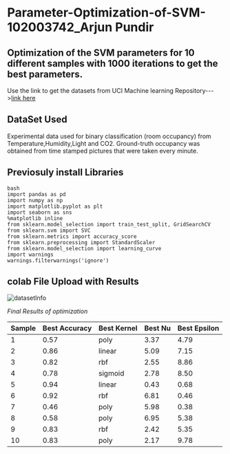 # Parameter-Optimization-of-SVM-102003742_Arjun Pundir
## Optimization of the SVM parameters for 10 different samples with 1000 iterations to get the best parameters.

Use the link to get the datasets from UCI Machine learning Repository--->[link here](https://archive.ics.uci.edu/ml/datasets/Occupancy+Detection+)

## DataSet Used
Experimental data used for binary classification (room occupancy) from Temperature,Humidity,Light and CO2. Ground-truth occupancy was obtained from time stamped pictures that were taken every minute.

## Previosuly install Libraries 
```
bash
import pandas as pd
import numpy as np
import matplotlib.pyplot as plt
import seaborn as sns
%matplotlib inline
from sklearn.model_selection import train_test_split, GridSearchCV
from sklearn.svm import SVC
from sklearn.metrics import accuracy_score
from sklearn.preprocessing import StandardScaler
from sklearn.model_selection import learning_curve
import warnings
warnings.filterwarnings('ignore')
```

## colab File Upload with Results

![datasetInfo](https://user-images.githubusercontent.com/72138112/233052550-a3adf737-2f53-4e16-8e05-fa5e99df133d.jpg)

_Final Results of optimization_

|Sample	 |   Best Accuracy  |   Best Kernel   |   Best Nu  |   Best Epsilon  |
|------  | -------------    | --------------  | -----------|---------------  |
|1       |	0.57        |      poly       |    3.37	   |       4.79      |
|2	 |      0.86	    |      linear     |	   5.09	   |       7.15      |
|3	 |       0.82	    |      rbf	      |     2.55  |      8.86      |
|4	 |       0.78	    |      sigmoid    |	   2.78	   |       8.50      |
|5	 |       0.94	    |      linear     |	   0.43	   |       0.68      |
|6	 |       0.92	    |      rbf	      |     6.81   |	   0.46      |
|7	 |       0.46	    |      poly	      |     5.98   |       0.38      |
|8	 |       0.58	    |      poly	      |     6.95   |	   5.38      |
|9	 |       0.83	    |      rbf	      |     2.42   |       5.35      |
|10	 |       0.83	    |      poly	      |     2.17   |	   9.78      |




